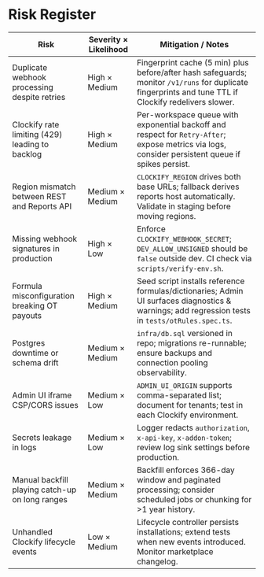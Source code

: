 # Risk Register

| Risk | Severity × Likelihood | Mitigation / Notes |
| --- | --- | --- |
| Duplicate webhook processing despite retries | High × Medium | Fingerprint cache (5 min) plus before/after hash safeguards; monitor `/v1/runs` for duplicate fingerprints and tune TTL if Clockify redelivers slower. |
| Clockify rate limiting (429) leading to backlog | High × Medium | Per-workspace queue with exponential backoff and respect for `Retry-After`; expose metrics via logs, consider persistent queue if spikes persist. |
| Region mismatch between REST and Reports API | Medium × Medium | `CLOCKIFY_REGION` drives both base URLs; fallback derives reports host automatically. Validate in staging before moving regions. |
| Missing webhook signatures in production | High × Low | Enforce `CLOCKIFY_WEBHOOK_SECRET`; `DEV_ALLOW_UNSIGNED` should be `false` outside dev. CI check via `scripts/verify-env.sh`. |
| Formula misconfiguration breaking OT payouts | High × Medium | Seed script installs reference formulas/dictionaries; Admin UI surfaces diagnostics & warnings; add regression tests in `tests/otRules.spec.ts`. |
| Postgres downtime or schema drift | Medium × Medium | `infra/db.sql` versioned in repo; migrations re-runnable; ensure backups and connection pooling observability. |
| Admin UI iframe CSP/CORS issues | Medium × Low | `ADMIN_UI_ORIGIN` supports comma-separated list; document for tenants; test in each Clockify environment. |
| Secrets leakage in logs | Medium × Low | Logger redacts `authorization`, `x-api-key`, `x-addon-token`; review log sink settings before production. |
| Manual backfill playing catch-up on long ranges | Medium × Medium | Backfill enforces 366-day window and paginated processing; consider scheduled jobs or chunking for >1 year history. |
| Unhandled Clockify lifecycle events | Low × Medium | Lifecycle controller persists installations; extend tests when new events introduced. Monitor marketplace changelog. |
